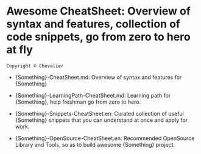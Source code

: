 # Awesome CheatSheet: Overview of syntax and features, collection of code snippets, go from zero to hero at fly

`Copyright © Chevalier`

* {Something}-CheatSheet.md: Overview of syntax and features for {Something}

- {Something}-LearningPath-CheatSheet.md: Learning path for {Something}, help freshman go from zero to hero.

* {Something}-Snippets-CheatSheet.en: Curated collection of useful {Something} snippets that you can understand at once and apply for work.

* {Something}-OpenSource-CheatSheet.en: Recommended OpenSource Library and Tools, so as to build awesome {Something} project.
